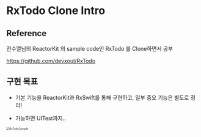 # RxTodo Clone Intro

## Reference

전수열님의 ReactorKit 의 sample code인 RxTodo 를 Clone하면서 공부 

 https://github.com/devxoul/RxTodo

## 구현 목표

- 기본 기능을 ReactorKit과 RxSwift를 통해 구현하고, 일부 중요 기능은 별도로 정리!

- 가능하면 UITest까지..

<img src="/Users/kimkwangsoo/Document/dev/MyStudyRoom/ReactorKit/Image/RxTodoSample.gif" alt="RxTodoSample" style="zoom:50%;" />